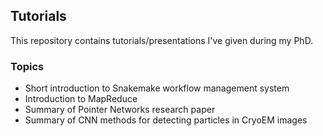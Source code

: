 ## Tutorials
This repository contains tutorials/presentations I've given during my PhD.
### Topics
* Short introduction to Snakemake workflow management system
* Introduction to MapReduce
* Summary of Pointer Networks research paper
* Summary of CNN methods for detecting particles in CryoEM images

